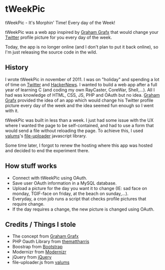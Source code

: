 # tWeekPic #
tWeekPic - It's Morphin' Time! Every day of the Week!

tWeekPic was a web app inspired by [Graham Grafx](http://grahamgrafx.com/) that would change your [Twitter](http://www.twitter.com/) profile picture for you every day of the week.

Today, the app is no longer online (and I don't plan to put it back online), so I'm just releasing the source code in the wild.

## History ##
I wrote tWeekPic in november of 2011. I was on "holiday" and spending a lot of time on [Twitter](http://www.twitter.com/) and [HackerNews](https://news.ycombinator.com/item?id=3284306). I wanted to build a web app after a full year of learning C (and coding my own RayCaster, CoreWar, Shell,...). All I had was knowledge of HTML, CSS, JS, PHP and OAuth but no idea. [Graham Grafx](http://grahamgrafx.com/) provided the idea of an app which would change his Twitter profile picture every day of the week and the idea seemed fun enough so I went with it.

tWeekPic was built in less than a week. I just had some issue with the UX  where I wanted the page to be self-contained, and had to use a form that would send a file without reloading the page. To achieve this, I used [valums](https://github.com/valums)'s [file-uploader](https://github.com/valums/file-uploader) javascript library.

Some time later, I forgot to renew the hosting where this app was hosted and decided to end the experiment there.

## How stuff works ##
- Connect with tWeekPic using OAuth.
- Save user OAuth information in a MySQL database.
- Upload a picture for the day you want it to change (IE: sad face on monday, TGIF-face on friday, at the beach on sunday,...).
- Everyday, a cron job runs a script that checks profile pictures that require change.
- If the day requires a change, the new picture is changed using OAuth.

## Credits / Things I stole ##
- The concept from [Graham Grafx](http://grahamgrafx.com/)
- PHP Oauth Library from [themattharris](https://github.com/themattharris/tmhOAuth)
- Boostrap from [Bootstrap](https://github.com/twitter/bootstrap)
- Modernizr from [Modernizr](https://github.com/Modernizr/Modernizr)
- jQuery from [jQuery](https://github.com/jquery/jquery)
- file-uploader.js from [valums](https://github.com/valums/file-uploader)


